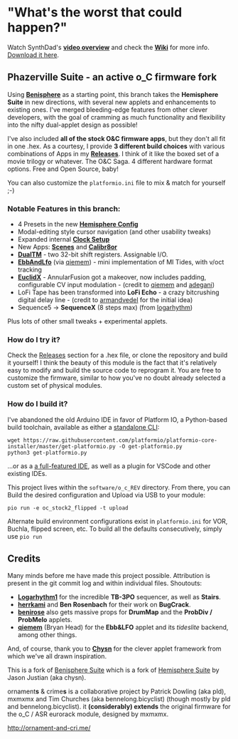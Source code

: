 "What's the worst that could happen?"
===

Watch SynthDad's [**video overview**](https://www.youtube.com/watch?v=XRGlAmz3AKM) and check the [**Wiki**](https://github.com/djphazer/O_C-BenisphereSuite/wiki) for more info. [Download it here](https://github.com/djphazer/O_C-BenisphereSuite/releases).

## Phazerville Suite - an active o_C firmware fork

Using [**Benisphere**](https://github.com/benirose/O_C-BenisphereSuite) as a starting point, this branch takes the **Hemisphere Suite** in new directions, with several new applets and enhancements to existing ones. I've merged bleeding-edge features from other clever developers, with the goal of cramming as much functionality and flexibility into the nifty dual-applet design as possible!

I've also included **all of the stock O&C firmware apps**, but they don't all fit in one .hex. As a courtesy, I provide **3 different build choices** with various combinations of Apps in my [**Releases**](https://github.com/djphazer/O_C-BenisphereSuite/releases). I think of it like the boxed set of a movie trilogy or whatever. The O&C Saga. 4 different hardware format options. Free and Open Source, baby!

You can also customize the `platformio.ini` file to mix & match for yourself ;-)

### Notable Features in this branch:

* 4 Presets in the new [**Hemisphere Config**](https://github.com/djphazer/O_C-BenisphereSuite/wiki/Hemisphere-Config)
* Modal-editing style cursor navigation (and other usability tweaks)
* Expanded internal [**Clock Setup**](https://github.com/djphazer/O_C-BenisphereSuite/wiki/Clock-Setup)
* New Apps: [**Scenes**](https://github.com/djphazer/O_C-BenisphereSuite/wiki/Scenes) and [**Calibr8or**](https://github.com/djphazer/O_C-BenisphereSuite/wiki/Calibr8or)
* **[DualTM](https://github.com/djphazer/O_C-BenisphereSuite/wiki/DualTM)** - two 32-bit shift registers. Assignable I/O.
* **[EbbAndLfo](https://github.com/djphazer/O_C-BenisphereSuite/wiki/Ebb-&-LFO)** (via [qiemem](https://github.com/qiemem/O_C-HemisphereSuite/tree/trig-and-tides)) - mini implementation of MI Tides, with v/oct tracking
* **[EuclidX](https://github.com/djphazer/O_C-BenisphereSuite/wiki/EuclidX)** - AnnularFusion got a makeover, now includes padding, configurable CV input modulation - (credit to [qiemem](https://github.com/qiemem/O_C-HemisphereSuite/tree/expanded-clock-div) and [adegani](https://github.com/adegani/O_C-HemisphereSuite))
* LoFi Tape has been transformed into **LoFi Echo** - a crazy bitcrushing digital delay line - (credit to [armandvedel](https://github.com/armandvedel/O_C-HemisphereSuite_log) for the initial idea)
* Sequence5 -> **SequenceX** (8 steps max) (from [logarhythm](https://github.com/Logarhythm1/O_C-HemisphereSuite))

Plus lots of other small tweaks + experimental applets.

### How do I try it?

Check the [Releases](https://github.com/djphazer/O_C-BenisphereSuite/releases) section for a .hex file, or clone the repository and build it yourself! I think the beauty of this module is the fact that it's relatively easy to modify and build the source code to reprogram it. You are free to customize the firmware, similar to how you've no doubt already selected a custom set of physical modules.

### How do I build it?

I've abandoned the old Arduino IDE in favor of Platform IO, a Python-based build toolchain, available as either a [standalone CLI](https://docs.platformio.org/en/latest/core/installation/methods/installer-script.html):
```
wget https://raw.githubusercontent.com/platformio/platformio-core-installer/master/get-platformio.py -O get-platformio.py
python3 get-platformio.py
```
...or as a [a full-featured IDE](https://platformio.org/install/ide), as well as a plugin for VSCode and other existing IDEs.

This project lives within the `software/o_c_REV` directory. From there, you can Build the desired configuration and Upload via USB to your module:
```
pio run -e oc_stock2_flipped -t upload
```
Alternate build environment configurations exist in `platformio.ini` for VOR, Buchla, flipped screen, etc. To build all the defaults consecutively, simply use `pio run`

## Credits

Many minds before me have made this project possible. Attribution is present in the git commit log and within individual files.
Shoutouts:
* **[Logarhythm1](https://github.com/Logarhythm1)** for the incredible **TB-3PO** sequencer, as well as **Stairs**.
* **[herrkami](https://github.com/herrkami)** and **Ben Rosenbach** for their work on **BugCrack**.
* **[benirose](https://github.com/benirose)** also gets massive props for **DrumMap** and the **ProbDiv / ProbMelo** applets.
* **[qiemem](https://github.com/qiemem)** (Bryan Head) for the **Ebb&LFO** applet and its _tideslite_ backend, among other things.

And, of course, thank you to **[Chysn](https://github.com/Chysn)** for the clever applet framework from which we've all drawn inspiration.

This is a fork of [Benisphere Suite](https://github.com/benirose/O_C-BenisphereSuite) which is a fork of [Hemisphere Suite](https://github.com/Chysn/O_C-HemisphereSuite) by Jason Justian (aka chysn).

ornament**s** & crime**s** is a collaborative project by Patrick Dowling (aka pld), mxmxmx and Tim Churches (aka bennelong.bicyclist) (though mostly by pld and bennelong.bicyclist). it **(considerably) extends** the original firmware for the o_C / ASR eurorack module, designed by mxmxmx.

http://ornament-and-cri.me/
